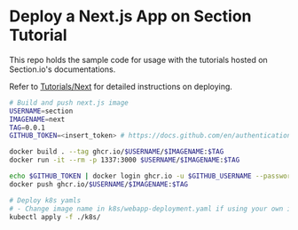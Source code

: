 # Deploy a Next.js App on Section Tutorial

This repo holds the sample code for usage with the tutorials hosted on Section.io's documentations.

Refer to [Tutorials/Next](https://www.section.io/docs/tutorials/next) for detailed instructions on deploying.

```bash
# Build and push next.js image
USERNAME=section
IMAGENAME=next
TAG=0.0.1
GITHUB_TOKEN=<insert_token> # https://docs.github.com/en/authentication/keeping-your-account-and-data-secure/creating-a-personal-access-token

docker build . --tag ghcr.io/$USERNAME/$IMAGENAME:$TAG
docker run -it --rm -p 1337:3000 $USERNAME/$IMAGENAME:$TAG

echo $GITHUB_TOKEN | docker login ghcr.io -u $GITHUB_USERNAME --password-stdin
docker push ghcr.io/$USERNAME/$IMAGENAME:$TAG

# Deploy k8s yamls
# - Change image name in k8s/webapp-deployment.yaml if using your own image instead
kubectl apply -f ./k8s/
```
